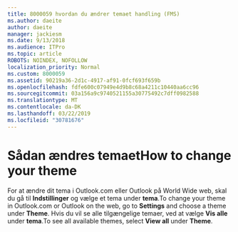 ```yaml
---
title: 8000059 hvordan du ændrer temaet handling (FMS)
ms.author: daeite
author: daeite
manager: jackiesm
ms.date: 9/13/2018
ms.audience: ITPro
ms.topic: article
ROBOTS: NOINDEX, NOFOLLOW
localization_priority: Normal
ms.custom: 8000059
ms.assetid: 90219a36-2d1c-4917-af91-0fcf693f659b
ms.openlocfilehash: fdfe600c07949e4d9b8c68a4211c10440aa6cc96
ms.sourcegitcommit: 03a156a9c9740521155a30775492c7dff0982588
ms.translationtype: MT
ms.contentlocale: da-DK
ms.lasthandoff: 03/22/2019
ms.locfileid: "30781676"
---
```

# <a name="how-to-change-your-theme"></a><span data-ttu-id="8a61c-102">Sådan ændres temaet</span><span class="sxs-lookup"><span data-stu-id="8a61c-102">How to change your theme</span></span>

<span data-ttu-id="8a61c-103">For at ændre dit tema i Outlook.com eller Outlook på World Wide web, skal du gå til **Indstillinger** og vælge et tema under **tema**.</span><span class="sxs-lookup"><span data-stu-id="8a61c-103">To change your theme in Outlook.com or Outlook on the web, go to **Settings** and choose a theme under **Theme**.</span></span> <span data-ttu-id="8a61c-104">Hvis du vil se alle tilgængelige temaer, ved at vælge **Vis alle** under **tema**.</span><span class="sxs-lookup"><span data-stu-id="8a61c-104">To see all available themes, select **View all** under **Theme**.</span></span> 
  

